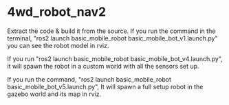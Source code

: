 # 4wd_robot_nav2
Extract the code & build it from the source.
If you run the command in the terminal, "ros2 launch basic_mobile_robot basic_mobile_bot_v1.launch.py" 
you can see the robot model in rviz.

If you run "ros2 launch basic_mobile_robot basic_mobile_bot_v4.launch.py", it will spawn the robot in a custom world with all the sensors set up.

If you run the command, "ros2 launch basic_mobile_robot basic_mobile_bot_v5.launch.py", It will spawn a full setup robot in the gazebo world and its map in rviz. 
